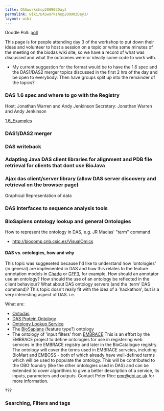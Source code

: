 ```yaml
---
title: DASworkshop200903Day3
permalink: wiki/DASworkshop200903Day3/
layout: wiki
---
```


Doodle Poll: [poll](http://doodle.com/68bxciw5vaqq7icw)

This page is for people attending day 3 of the workshop to put down
their ideas and volunteer to host a session on a topic or write some
minutes of the meeting on the biodas wiki site, so we have a record of
what was discussed and what the outcomes were or ideally some code to
work with.

-   My current suggestion for the format would be to have the 1.6 spec
    and the DAS1/DAS2 merger topics discussed in the first 2 hrs of the
    day and be open to everybody. Then have groups split up into the
    remainder of the topics?

### DAS 1.6 spec and where to go with the Registry

Host: Jonathan Warren and Andy Jenkinson Secretary: Jonathan Warren and
Andy Jenkinson

[1.6\_Examples](1.6_Examples "wikilink")

### DAS1/DAS2 merger

### DAS writeback

### Adapting Java DAS client libraries for alignment and PDB file retrieval for clients that dont use BioJava

### Ajax das client/server library (allow DAS server discovery and retrieval on the browser page)

Graphical Representation of data

### DAS interfaces to sequence analysis tools

### BioSapiens ontology lookup and general Ontologies

How to represent the ontology in DAS, e.g. JR Macias' "term" command

-   <http://biocomp.cnb.csic.es/VisualOmics>

#### DAS vs. ontologies, how and why

This topic was suggeseted because I'd like to understand how
'ontologies' (in general) are implemented in DAS and how this relates to
the feature annotation models in [Chado](/wiki/Chado "wikilink") or
[GFF3](/wiki/GFF3 "wikilink"), for example. How should an annotator use an
ontology? How should the use of an ontology be reflected in the client
behaviour? What about DAS ontology servers (and the 'term' DAS command)?
This topic dosn't really fit with the idea of a 'hackathon', but is a
very interesting aspect of DAS. i.e.

What are:

-   [Ontodas](/wiki/Ontodas "wikilink")
-   [DAS Protein Ontology](/wiki/DAS_Protein_Ontology "wikilink")
-   [Ontology Lookup Service](/wiki/Ontology_Lookup_Service "wikilink")
-   The [BioSapians](/wiki/BioSapians "wikilink") (feature type?) ontology
-   The ontology of 'input filters' from [EMBRACE](/wiki/EMBRACE "wikilink")
    This is an effort by the EMBRACE project to define ontologies for
    use in registering web services in the EMBRACE registry and later in
    the BioCatalogue registry. The ontology will cover the terms used in
    EMBRACE servcies, including BioMart and EMBOSS - both of which
    already have well-defined terms which will be used to populate
    the ontology. This will be contributed to the OBO foundry (like the
    other ontologies used in DAS) and can be extended to cover
    algorithms to give a better description of a service, its inputs,
    parameters and outputs. Contact Peter Rice pmr@ebi.ac.uk for
    more information.

  
???

### Searching, Filters and tags
